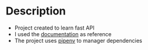 # Description
- Project created to learn fast API
- I used the [documentation](https://fastapi.tiangolo.com/tutorial/) as reference
- The project uses [pipenv](https://pipenv.pypa.io/en/latest/) to manager dependencies
